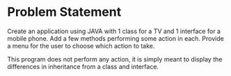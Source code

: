 # Problem Statement
Create an application using JAVA with 1 class for a TV and 1 interface for a mobile phone. Add a few methods performing some action in each. Provide a menu for the user to choose which action to take.

This program does not perform any action, it is simply meant to display the differences in inheritance from a class and interface.
